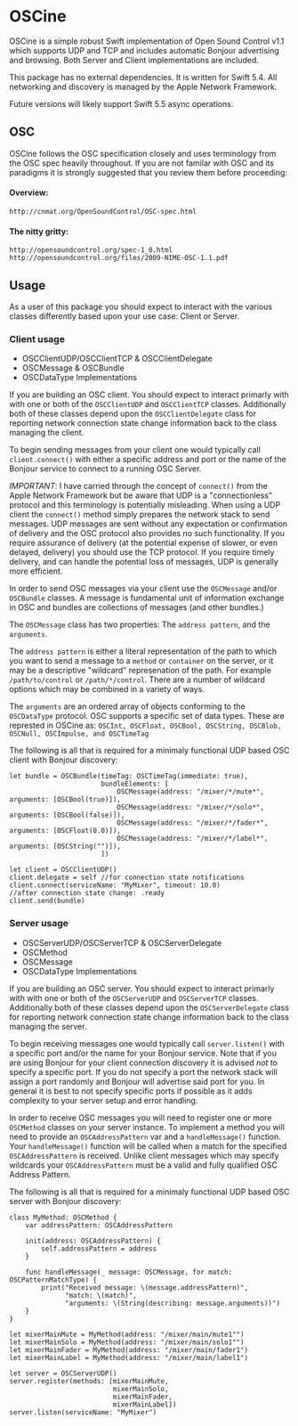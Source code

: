 # OSCine

OSCine is a simple robust Swift implementation of Open Sound Control v1.1 which supports UDP and TCP and includes automatic Bonjour advertising and browsing. Both Server and Client implementations are included.

This package has no external dependencies. It is written for Swift 5.4. All networking and discovery is managed by the Apple Network Framework.

Future versions will likely support Swift 5.5 async operations.

## OSC

OSCine follows the OSC specification closely and uses terminology from the OSC spec heavily throughout. If you are not familar with OSC and its paradigms it is strongly suggested that you review them before proceeding: 

#### Overview:
    http://cnmat.org/OpenSoundControl/OSC-spec.html
    
#### The nitty gritty:
    http://opensoundcontrol.org/spec-1_0.html
    http://opensoundcontrol.org/files/2009-NIME-OSC-1.1.pdf

## Usage

As a user of this package you should expect to interact with the various classes differently based upon your use case: Client or Server.

### Client usage

* OSCClientUDP/OSCClientTCP & OSCClientDelegate
* OSCMessage & OSCBundle
* OSCDataType Implementations

If you are building an OSC client. You should expect to interact primarly with with one or both of the `OSCClientUDP` and `OSCClientTCP` classes. Additionally both of these classes depend upon the `OSCClientDelegate` class for reporting network connection state change information back to the class managing the client.

To begin sending messages from your client one would typically call  `client.connect()` with either a specific address and port or the name of the Bonjour service to connect to a running OSC Server.

*IMPORTANT*: I have carried through the concept of `connect()` from the Apple Network Framework but be aware that UDP is a "connectionless" protocol and this terminology is potentially misleading. When using a UDP client the `connect()` method simply prepares the network stack to send messages. UDP messages are sent without any expectation or confirmation of delivery and the OSC protocol also provides no such functionality. If you require assurance of delivery (at the potential expense of slower, or even delayed, delivery) you should use the TCP protocol. If you require timely delivery, and can handle the potential loss of messages, UDP is generally more efficient.  

In order to send OSC messages via your client use the `OSCMessage` and/or `OSCBundle` classes. A message is fundamental unit of information exchange in OSC and bundles are collections of messages (and other bundles.) 

The `OSCMessage` class has two properties: The `address pattern`, and the `arguments`. 

The `address pattern` is either a literal representation of the path to which you want to send a message to a `method` or `container` on the server, or it may be a descriptive "wildcard" represenation of the path.  For example `/path/to/control` or `/path/*/control`. There are a number of wildcard options which may be combined in a variety of ways.

The  `arguments` are an ordered array of objects conforming to the `OSCDataType` protocol. OSC supports a specific set of data types. These are represted in OSCine as: `OSCInt, OSCFloat, OSCBool, OSCString, OSCBlob, OSCNull, OSCImpulse, and OSCTimeTag`

The following is all that is required for a minimaly functional UDP based OSC client with Bonjour discovery:
```
let bundle = OSCBundle(timeTag: OSCTimeTag(immediate: true),
                       bundleElements: [
                           OSCMessage(address: "/mixer/*/mute*", arguments: [OSCBool(true)]), 
                           OSCMessage(address: "/mixer/*/solo*", arguments: [OSCBool(false)]),
                           OSCMessage(address: "/mixer/*/fader*", arguments: [OSCFloat(0.0)]), 
                           OSCMessage(address: "/mixer/*/label*", arguments: [OSCString("")]),
                       ])

let client = OSCClientUDP()
client.delegate = self //for connection state notifications
client.connect(serviceName: "MyMixer", timeout: 10.0)
//after connection state change: .ready
client.send(bundle)
```

### Server usage

* OSCServerUDP/OSCServerTCP & OSCServerDelegate
* OSCMethod
* OSCMessage
* OSCDataType Implementations

If you are building an OSC server. You should expect to interact primarly with with one or both of the `OSCServerUDP` and `OSCServerTCP` classes. Additionally both of these classes depend upon the `OSCServerDelegate` class for reporting network connection state change information back to the class managing the server.

To begin receiving messages one would typically call  `server.listen()` with a specific port and/or the name for your Bonjour service. Note that if you are using Bonjour for your client connection discovery it is advised *not* to specify a specific port. If you do not specify a port the network stack will assign a port randomly and Bonjour will advertise said port for you. In general it is best to not specify specific ports if possible as it adds complexity to your server setup and error handling. 

In order to receive OSC messages you will need to register one or more `OSCMethod` classes on your server instance. To implement a method you will need to provide an `OSCAddressPattern` var and a `handleMessage()` function. Your `handleMessage()` function will be called when a match for the specified `OSCAddressPattern` is received. Unlike client messages which may specify wildcards your `OSCAddressPattern` must be a valid and fully qualified OSC Address Pattern. 

The following is all that is required for a minimaly functional UDP based OSC server with Bonjour discovery:
```
class MyMethod: OSCMethod {
    var addressPattern: OSCAddressPattern
    
    init(address: OSCAddressPattern) {
        self.addressPattern = address
    }
    
    func handleMessage(_ message: OSCMessage, for match: OSCPatternMatchType) {
        print("Received message: \(message.addressPattern)",
              "match: \(match)",
              "arguments: \(String(describing: message.arguments))")
    }
}

let mixerMainMute = MyMethod(address: "/mixer/main/mute1"")
let mixerMainSolo = MyMethod(address: "/mixer/main/solo1"")
let mixerMainFader = MyMethod(address: "/mixer/main/fader1")
let mixerMainLabel = MyMethod(address: "/mixer/main/label1")

let server = OSCServerUDP()
server.register(methods: [mixerMainMute, 
                          mixerMainSolo, 
                          mixerMainFader, 
                          mixerMainLabel])
server.listen(serviceName: "MyMixer")
```
